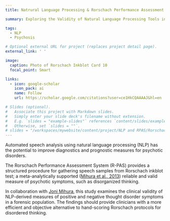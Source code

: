 ```yaml
---
title: Natrural Language Processing & Rorschach Performance Assessment System

summary: Exploring the Validity of Natural Language Processing Tools in Psychosis Assessment 

tags:
  - NLP
  - Psychosis

# Optional external URL for project (replaces project detail page).
external_link: ' '

image: 
  caption: Photo of Rorschach Inkblot Card 10
  focal_point: Smart

links:
  - icon: google-scholar
    icon_pack: ai
    name: Follow
    url: https://scholar.google.com/citations?user=ce1HkCQAAAAJ&hl=en

# Slides (optional).
#   Associate this project with Markdown slides.
#   Simply enter your slide deck's filename without extension.
#   E.g. `slides = "example-slides"` references `content/slides/example-slides.md`.
#   Otherwise, set `slides = ""`. 
# slides = "/workspaces/mywebsite/content/project/NLP and RPAS/Rorschach Card 10.jpg"
---
```

Automated speech analysis using natural language processing (NLP) has the potential to improve diagnostics and prognostic measures for psychotic disorders.

The Rorschach Performance Assessment System (R-PAS) provides a structured procedure for gathering speech samples from Rorschach inkblot test; a meta-analytically supported ([Mihura et al., 2013](https://psycnet.apa.org/record/2012-23139-001)) reliable and valid measure of psychotic symptoms, such as disorganized thinking. 

In collaboration with [Joni Mihura](https://www.utoledo.edu/al/psychology/people/faculty/mihura.html), this study examines the clinical validity of NLP-derived measures of positive and negative thought disorder symptoms in a forensic population. The findings should provide clinicians with a more efficient and objective alternative to hand-scoring Rorschach protocols for disordered thinking. 
